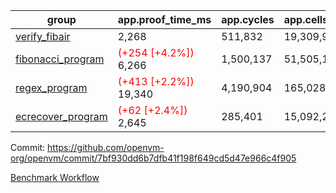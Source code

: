 | group | app.proof_time_ms | app.cycles | app.cells_used | leaf.proof_time_ms | leaf.cycles | leaf.cells_used |
| -- | -- | -- | -- | -- | -- | -- |
| [verify_fibair](https://github.com/openvm-org/openvm/blob/benchmark-results/benchmarks-pr/1245/verify_fibair-7bf930dd6b7dfb41f198f649cd5d47e966c4f905.md) | 2,268 |  511,832 |  19,309,989 |- | - | - |
| [fibonacci_program](https://github.com/openvm-org/openvm/blob/benchmark-results/benchmarks-pr/1245/fibonacci-7bf930dd6b7dfb41f198f649cd5d47e966c4f905.md) |<span style='color: red'>(+254 [+4.2%])</span> 6,266 |  1,500,137 |  51,505,102 |- | - | - |
| [regex_program](https://github.com/openvm-org/openvm/blob/benchmark-results/benchmarks-pr/1245/regex-7bf930dd6b7dfb41f198f649cd5d47e966c4f905.md) |<span style='color: red'>(+413 [+2.2%])</span> 19,340 |  4,190,904 |  165,028,173 |- | - | - |
| [ecrecover_program](https://github.com/openvm-org/openvm/blob/benchmark-results/benchmarks-pr/1245/ecrecover-7bf930dd6b7dfb41f198f649cd5d47e966c4f905.md) |<span style='color: red'>(+62 [+2.4%])</span> 2,645 |  285,401 |  15,092,297 |- | - | - |


Commit: https://github.com/openvm-org/openvm/commit/7bf930dd6b7dfb41f198f649cd5d47e966c4f905

[Benchmark Workflow](https://github.com/openvm-org/openvm/actions/runs/12908326287)
